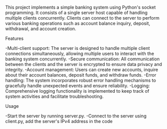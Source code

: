 This project implements a simple banking system using Python's socket programming. It consists of a single server host capable of handling multiple clients concurrently. 
Clients can connect to the server to perform various banking operations such as account balance inquiry, deposit, withdrawal, and account creation.

Features

-Multi-client support: The server is designed to handle multiple client connections simultaneously, allowing multiple users to interact with the banking system concurrently.
-Secure communication: All communication between the clients and the server is encrypted to ensure data privacy and integrity.
-Account management: Users can create new accounts, inquire about their account balances, deposit funds, and withdraw funds.
-Error handling: The system incorporates robust error handling mechanisms to gracefully handle unexpected events and ensure reliability.
-Logging: Comprehensive logging functionality is implemented to keep track of system activities and facilitate troubleshooting.

Usage

-Start the server by running server.py.
-Connect to the server using client.py, add the server's IPv4 address in the code

